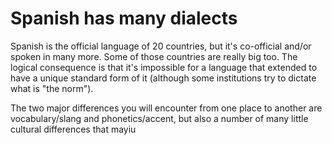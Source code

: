 # Spanish has many dialects

Spanish is the official language of 20 countries, but it's co-official and/or spoken in many more.
Some of those countries are really big too.
The logical consequence is that it's impossible for a language that extended to have a unique standard form of it (although some institutions try to dictate what is "the norm").

The two major differences you will encounter from one place to another are vocabulary/slang and phonetics/accent, but also a number of many little cultural differences that mayiu
